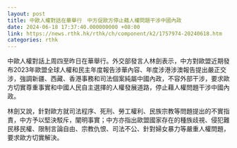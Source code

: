 ```yaml
---
layout: post
title: 中歐人權對話在華舉行　中方促歐方停止藉人權問題干涉中國內政
date: 2024-06-18 17:37:40.000000000 +08:00
link: https://news.rthk.hk/rthk/ch/component/k2/1757974-20240618.htm
categories: rthk
---
```


中歐人權對話上周四至昨日在華舉行。外交部發言人林劍表示，中方對歐盟近期發布2023年歐盟全球人權和民主年度報告涉華內容、年度涉港涉澳報告提出嚴正交涉，強調新疆、西藏、香港事務和司法個案純屬中國內政，不容外部干涉，要求歐方切實尊重事實和中國人民自主選擇的人權發展道路，停止藉人權問題干涉中國內政。

林劍又說，針對歐方就司法程序、死刑、勞工權利、民族宗教等問題提出的不實指責，中方予以堅決駁斥，闡明事實；中方亦指出歐盟國家存在的種族歧視、侵犯難民移民權、限制言論自由、宗教仇恨、司法不公、針對婦女暴力等嚴重人權問題，要求歐方切實解決。
